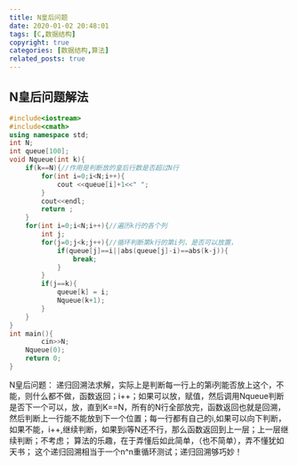 ```yaml
---
title: N皇后问题
date: 2020-01-02 20:48:01
tags: [C,数据结构]
copyright: true
categories: [数据结构,算法]
related_posts: true
---
```

## N皇后问题解法
<!--more-->
```cpp
#include<iostream>
#include<cmath>
using namespace std;
int N;
int queue[100];
void Nqueue(int k){
	if(k==N){//作用是判断放的皇后行数是否超过N行 
		for(int i=0;i<N;i++){
			cout <<queue[i]+1<<" ";
		}
		cout<<endl;
		return ;
	}
	for(int i=0;i<N;i++){//遍历k行的各个列 
		int j;
		for(j=0;j<k;j++){//循环判断第k行的第i列，是否可以放置， 
			if(queue[j]==i||abs(queue[j]-i)==abs(k-j)){
				break;
			}
		}
		if(j==k){
			queue[k] = i;
			Nqueue(k+1);
		}
	}	
}
int main(){
		cin>>N;
	Nqueue(0);
	return 0;
}
```
N皇后问题：
递归回溯法求解，实际上是判断每一行上的第i列能否放上这个，不能，则什么都不做，函数返回；i++；如果可以放，赋值，然后调用Nqueue判断是否下一个可以，放，直到K==N，所有的N行全部放完，函数返回也就是回溯，然后判断上一行能不能放到下一个位置；每一行都有自己的i,如果可以向下判断，如果不能，i++,继续判断，如果到i等N还不行，那么函数返回到上一层；上一层继续判断；不考虑；
算法的乐趣，在于弄懂后如此简单，（也不简单），弄不懂犹如天书；
这个递归回溯相当于一个n^n重循环测试；递归回溯够巧妙！